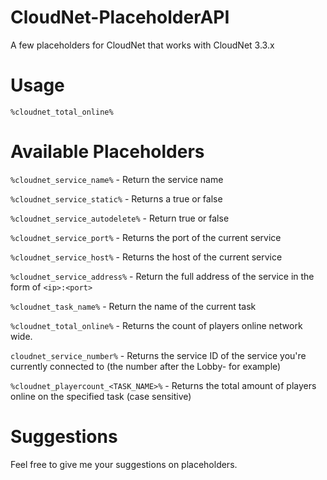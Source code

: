 # CloudNet-PlaceholderAPI
A few placeholders for CloudNet that works with CloudNet 3.3.x

# Usage
`%cloudnet_total_online%`

# Available Placeholders

`%cloudnet_service_name%` - Return the service name

`%cloudnet_service_static%` - Returns a true or false

`%cloudnet_service_autodelete%` - Return true or false

`%cloudnet_service_port%` - Returns the port of the current service

`%cloudnet_service_host%` - Returns the host of the current service

`%cloudnet_service_address%` - Return the full address of the service in the form of `<ip>:<port>`

`%cloudnet_task_name%` - Return the name of the current task

`%cloudnet_total_online%` - Returns the count of players online network wide.

`cloudnet_service_number%` - Returns the service ID of the service you're currently connected to (the number after the Lobby- for example)

`%cloudnet_playercount_<TASK_NAME>%` -  Returns the total amount of players online on the specified task (case sensitive)

# Suggestions
Feel free to give me your suggestions on placeholders.